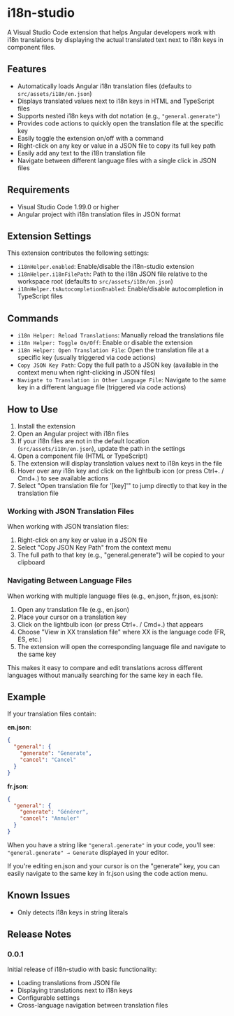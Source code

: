 # i18n-studio

A Visual Studio Code extension that helps Angular developers work with i18n translations by displaying the actual translated text next to i18n keys in component files.

## Features

- Automatically loads Angular i18n translation files (defaults to `src/assets/i18n/en.json`)
- Displays translated values next to i18n keys in HTML and TypeScript files
- Supports nested i18n keys with dot notation (e.g., `"general.generate"`)
- Provides code actions to quickly open the translation file at the specific key
- Easily toggle the extension on/off with a command
- Right-click on any key or value in a JSON file to copy its full key path
- Easily add any text to the i18n translation file
- Navigate between different language files with a single click in JSON files

## Requirements

- Visual Studio Code 1.99.0 or higher
- Angular project with i18n translation files in JSON format

## Extension Settings

This extension contributes the following settings:

* `i18nHelper.enabled`: Enable/disable the i18n-studio extension
* `i18nHelper.i18nFilePath`: Path to the i18n JSON file relative to the workspace root (defaults to `src/assets/i18n/en.json`)
* `i18nHelper.tsAutocompletionEnabled`: Enable/disable autocompletion in TypeScript files

## Commands

* `i18n Helper: Reload Translations`: Manually reload the translations file
* `i18n Helper: Toggle On/Off`: Enable or disable the extension
* `i18n Helper: Open Translation File`: Open the translation file at a specific key (usually triggered via code actions)
* `Copy JSON Key Path`: Copy the full path to a JSON key (available in the context menu when right-clicking in JSON files)
* `Navigate to Translation in Other Language File`: Navigate to the same key in a different language file (triggered via code actions)

## How to Use

1. Install the extension
2. Open an Angular project with i18n files
3. If your i18n files are not in the default location (`src/assets/i18n/en.json`), update the path in the settings
4. Open a component file (HTML or TypeScript)
5. The extension will display translation values next to i18n keys in the file
6. Hover over any i18n key and click on the lightbulb icon (or press Ctrl+. / Cmd+.) to see available actions
7. Select "Open translation file for '[key]'" to jump directly to that key in the translation file

### Working with JSON Translation Files

When working with JSON translation files:

1. Right-click on any key or value in a JSON file
2. Select "Copy JSON Key Path" from the context menu
3. The full path to that key (e.g., "general.generate") will be copied to your clipboard

### Navigating Between Language Files

When working with multiple language files (e.g., en.json, fr.json, es.json):

1. Open any translation file (e.g., en.json)
2. Place your cursor on a translation key
3. Click on the lightbulb icon (or press Ctrl+. / Cmd+.) that appears
4. Choose "View in XX translation file" where XX is the language code (FR, ES, etc.)
5. The extension will open the corresponding language file and navigate to the same key

This makes it easy to compare and edit translations across different languages without manually searching for the same key in each file.

## Example

If your translation files contain:

**en.json**:
```json
{
  "general": {
    "generate": "Generate",
    "cancel": "Cancel"
  }
}
```

**fr.json**:
```json
{
  "general": {
    "generate": "Générer",
    "cancel": "Annuler"
  }
}
```

When you have a string like `"general.generate"` in your code, you'll see: `"general.generate" → Generate` displayed in your editor.

If you're editing en.json and your cursor is on the "generate" key, you can easily navigate to the same key in fr.json using the code action menu.

## Known Issues

- Only detects i18n keys in string literals

## Release Notes

### 0.0.1

Initial release of i18n-studio with basic functionality:
- Loading translations from JSON file
- Displaying translations next to i18n keys
- Configurable settings
- Cross-language navigation between translation files

